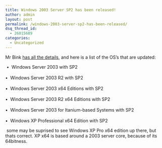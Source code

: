 ```yaml
---
title: Windows 2003 Server SP2 has been released!
author: admin
layout: post
permalink: /windows-2003-server-sp2-has-been-released/
dsq_thread_id:
  - 26015689
categories:
  - Uncategorized
---
```

Mr Bink <a class href="http://bink.nu/Article9703.bink">has all the details</a>, and here is a list of the OS&#8217;s that are updated:

&nbsp;•&nbsp; Windows Server 2003 with SP2   
&nbsp;  
•&nbsp; Windows Server 2003 R2 with SP2   
&nbsp;  
•&nbsp; Windows Server 2003 x64 Editions with SP2   
&nbsp;  
•&nbsp; Windows Server 2003 R2 x64 Editions with SP2   
&nbsp;  
•&nbsp; Windows Server 2003 for Itanium-based Systems with SP2   
&nbsp;  
•&nbsp; Windows XP Professional x64 Edition with SP2&nbsp;

&nbsp;some may be suprised to see Windows XP Pro x64 edition up there, but thats correct. XP x64 is based around a 2003 server core,&nbsp;because of its 64bitness.
